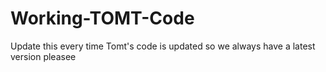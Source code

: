 # Working-TOMT-Code
Update this every time Tomt's code is updated so we always have a latest version pleasee
